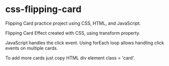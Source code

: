 # css-flipping-card
Flipping Card practice project using CSS, HTML, and JavaScript.

Flipping Card Effect created with CSS, using transform property.

JavaScript handles the click event. Using forEach loop allows handling click events on multiple cards.

To add more cards just copy HTML div element class = 'card'.
